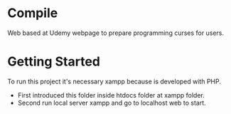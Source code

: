 # Compile
Web based at Udemy webpage to prepare programming curses for users.

# Getting Started
To run this project it's necessary xampp because is developed with PHP.
- First introduced this folder inside htdocs folder at xampp folder.
- Second run local server xampp and go to localhost web to start.

